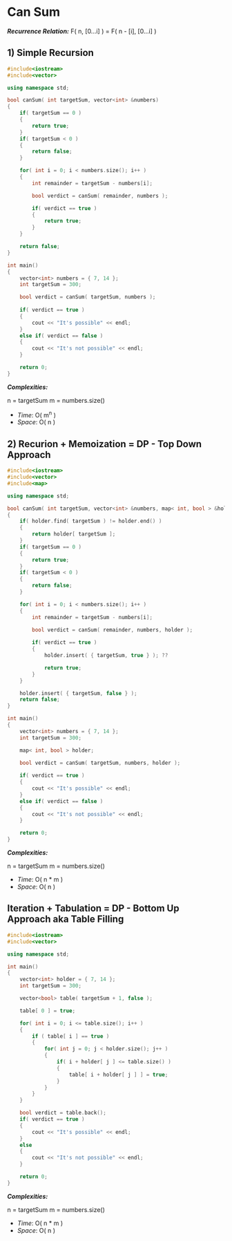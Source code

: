 # Can Sum

***Recurrence Relation:*** F( n, [0...i] ) = F( n - [i], [0...i] )

## 1) Simple Recursion

```cpp
#include<iostream>
#include<vector>

using namespace std;

bool canSum( int targetSum, vector<int> &numbers)
{
    if( targetSum == 0 )
    {
        return true;
    }
    if( targetSum < 0 )
    {
        return false;
    }

    for( int i = 0; i < numbers.size(); i++ )
    {
        int remainder = targetSum - numbers[i];

        bool verdict = canSum( remainder, numbers );

        if( verdict == true )
        {
            return true;
        }
    }

    return false;
}

int main()
{
    vector<int> numbers = { 7, 14 };
    int targetSum = 300;

    bool verdict = canSum( targetSum, numbers );
    
    if( verdict == true )
    {
        cout << "It's possible" << endl;
    }
    else if( verdict == false )
    {
        cout << "It's not possible" << endl;
    }

    return 0;
}
```

***Complexities:***

n = targetSum
m = numbers.size()

- *Time*: O( m<sup>n</sup> )
- *Space*: O( n )

## 2) Recurion + Memoization = DP - Top Down Approach

```cpp
#include<iostream>
#include<vector>
#include<map>

using namespace std;

bool canSum( int targetSum, vector<int> &numbers, map< int, bool > &holder )
{
    if( holder.find( targetSum ) != holder.end() )
    {
        return holder[ targetSum ];
    }
    if( targetSum == 0 )
    {
        return true;
    }
    if( targetSum < 0 )
    {
        return false;
    }

    for( int i = 0; i < numbers.size(); i++ )
    {
        int remainder = targetSum - numbers[i];

        bool verdict = canSum( remainder, numbers, holder );
      
        if( verdict == true )
        {
            holder.insert( { targetSum, true } ); ??

            return true;
        }
    }

    holder.insert( { targetSum, false } );
    return false;
}

int main()
{
    vector<int> numbers = { 7, 14 };
    int targetSum = 300;

    map< int, bool > holder;

    bool verdict = canSum( targetSum, numbers, holder );
    
    if( verdict == true )
    {
        cout << "It's possible" << endl;
    }
    else if( verdict == false )
    {
        cout << "It's not possible" << endl;
    }

    return 0;
}
```

***Complexities:***

n = targetSum
m = numbers.size()

- *Time*: O( n * m )
- *Space*: O( n )

## Iteration + Tabulation = DP - Bottom Up Approach aka Table Filling

```cpp
#include<iostream>
#include<vector>

using namespace std;

int main()
{
    vector<int> holder = { 7, 14 };
    int targetSum = 300;

    vector<bool> table( targetSum + 1, false );    

    table[ 0 ] = true;

    for( int i = 0; i <= table.size(); i++ )
    {
        if ( table[ i ] == true )
        {
            for( int j = 0; j < holder.size(); j++ )
            {
                if( i + holder[ j ] <= table.size() )
                {
                    table[ i + holder[ j ] ] = true;
                }
            }
        }
    }

    bool verdict = table.back();
    if( verdict == true )
    {
        cout << "It's possible" << endl;
    }
    else
    {
        cout << "It's not possible" << endl;
    }

    return 0;
}
```

***Complexities:***

n = targetSum
m = numbers.size()

- *Time*: O( n * m )
- *Space*: O( n )